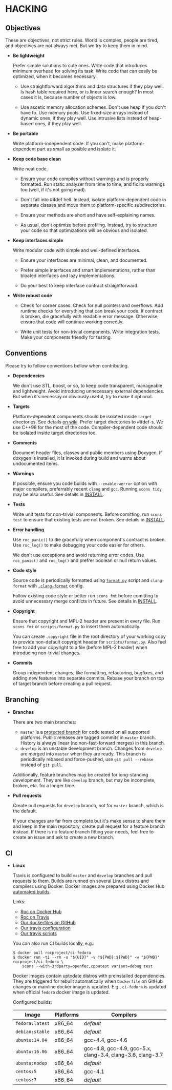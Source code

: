 HACKING
=======

Objectives
----------

These are objectives, not strict rules. World is complex, people are tired, and objectives are not always met. But we try to keep them in mind.

* **Be lightweight**

    Prefer simple solutions to cute ones. Write code that introduces minimum overhead for solving its task. Write code that can easily be optimized, when it becomes necessary.

    * Use straightforward algorithms and data structures if they play well. Is hash table required here, or is linear search enough? In most cases it is, because number of objects is low.

    * Use ascetic memory allocation schemes. Don't use heap if you don't have to. Use memory pools. Use fixed-size arrays instead of dynamic ones, if they play well. Use intrusive lists instead of heap-based ones, if they play well.

* **Be portable**

    Write platform-independent code. If you can't, make platform-dependent part as small as posible and isolate it.

* **Keep code base clean**

    Write neat code.

    * Ensure your code compiles without warnings and is properly formatted. Run static analyzer from time to time, and fix its warnings too (well, if it's not going mad).

    * Don't fall into #ifdef hell. Instead, isolate platform-dependent code in separate classes and move them to platform-specific subdirectories.

    * Ensure your methods are short and have self-explaining names.

    * As usual, don't optimize before profiling. Instead, try to structure your code so that optimizations will be obvious and isolated.

* **Keep interfaces simple**

    Write modular code with simple and well-defined interfaces.

    * Ensure your interfaces are minimal, clean, and documented.

    * Prefer simple interfaces and smart implementations, rather than bloated interfaces and lazy implementations.

    * Do your best to keep interface contract straightforward.

* **Write robust code**

    * Check for corner cases. Check for null pointers and overflows. Add runtime checks for everything that can break your code. If contract is broken, die gracefully with readable error message. Otherwise, ensure that code will continue working correctly.

    * Write unit tests for non-trivial components. Write integration tests. Make your components friendly for testing.

Conventions
-----------

Please try to follow conventions bellow when contributing.

* **Dependencies**

    We don't use STL, boost, or so, to keep code transparent, manageable and lightweight. Avoid introducing unnecessary external dependencies. But when it's necessay or obviously useful, try to make it optional.

* **Targets**

    Platform-dependent components should be isolated inside `target_` directories. See details [on wiki](https://github.com/roc-project/roc/wiki/Overview#targets). Prefer target directories to #ifdef-s. We use C++98 for the most of the code. Compiler-dependent code should be isolated inside target directories too.

* **Comments**

    Document header files, classes and public members using Doxygen. If doxygen is installed, it is invoked during build and warns about undocumented items.

* **Warnings**

    If possible, ensure you code builds with `--enable-werror` option with major compilers, preferrably recent `clang` and `gcc`. Running `scons tidy` may be also useful. See details in [INSTALL](INSTALL.md).

* **Tests**

    Write unit tests for non-trivial components. Before comitting, run `scons test` to ensure that existing tests are not broken. See details in [INSTALL](INSTALL.md).

* **Error handling**

    Use `roc_panic()` to die gracefully when component's contract is broken. Use `roc_log()` to make debugging your code easier for others.

    We don't use exceptions and avoid returning error codes. Use `roc_panic()` and `roc_log()` and prefrer boolean or null return values.

* **Code style**

    Source code is periodically formatted using [`format.py`](scripts/format.py) script and `clang-format` with [`.clang-format`](.clang-format) config.

    Follow existing code style or better run `scons fmt` before comitting to avoid unnecessary merge conflicts in future. See details in [INSTALL](INSTALL.md).

* **Copyright**

    Ensure that copyright and MPL-2 header are present in every file. Run `scons fmt` or `scripts/format.py` to insert them automatically.

    You can create `.copyright` file in the root directory of your working copy to provide non-default copyright header for `scripts/format.py`. Also feel free to add your copyright to a file (before MPL-2 header) when introducing non-trivial changes.

* **Commits**

    Group independent changes, like formatting, refactoring, bugfixes, and adding new features into separate commits. Rebase your branch on top of target branch before creating a pull request.

Branching
---------

* **Branches**

    There are two main branches:
    * `master` is a [protected branch](https://help.github.com/articles/about-protected-branches/) for code tested on all supported platforms. Public releases are tagged commits in `master` branch. History is always linear (no non-fast-forward merges) in this branch.
    * `develop` is an unstable development branch. Changes from `develop` are merged into `master` when they are ready. This branch is periodically rebased and force-pushed, use `git pull --rebase` instead of `git pull`.

    Additionally, feature branches may be created for long-standing development. They are like `develop` branch, but may be incomplete, broken, etc. for a longer time.

* **Pull requests**

    Create pull requests for `develop` branch, not for `master` branch, which is the default.

    If your changes are far from complete but it's make sense to share them and keep in the main repository, create pull request for a feature branch instead. If there is no feature branch fitting your needs, feel free to create an issue and ask to create a new branch.

CI
--

* **Linux**

    Travis is configured to build `master` and `develop` branches and pull requests to them. Builds are runned on several Linux distros and compilers using Docker. Docker images are prepared using Docker Hub [automated builds](https://docs.docker.com/docker-hub/builds/).

    Links:
     * [Roc on Docker Hub](https://hub.docker.com/u/rocproject/)
     * [Roc on Travis](https://travis-ci.org/roc-project)
     * [Our dockerfiles on GitHub](https://github.com/roc-project/docker-ci)
     * [Our travis configuration](.travis.yml)
     * [Our travis scripts](scripts/travis)

    You can also run CI builds locally, e.g.:

    ```
    $ docker pull rocproject/ci-fedora
    $ docker run -ti --rm -u "${UID}" -v "${PWD}:${PWD}" -w "${PWD}" rocproject/ci-fedora \
        scons --with-3rdparty=openfec,cpputest variant=debug test
    ```

    Docker images contain uptodate distros with preinstalled dependencies. They are triggered for rebuilt automatically when `Dockerfile` on GitHub changes or mainline docker image is updated. E.g., `ci-fedora` is updated when official `fedora` docker image is updated.

    Configured builds:

    Image           | Platforms   | Compilers
    --------------- | ----------- | ---------
    `fedora:latest` | x86_64      | *default*
    `debian:stable` | x86_64      | *default*
    `ubuntu:14.04`  | x86_64      | gcc-4.4, gcc-4.6
    `ubuntu:16.06`  | x86_64      | gcc-4.8, gcc-4.9, gcc-5.x, clang-3.4, clang-3.6, clang-3.7
    `ubuntu:nodep`  | x86_64      | *default*
    `centos:5`      | x86_64      | gcc-4.1
    `centos:7`      | x86_64      | *default*
